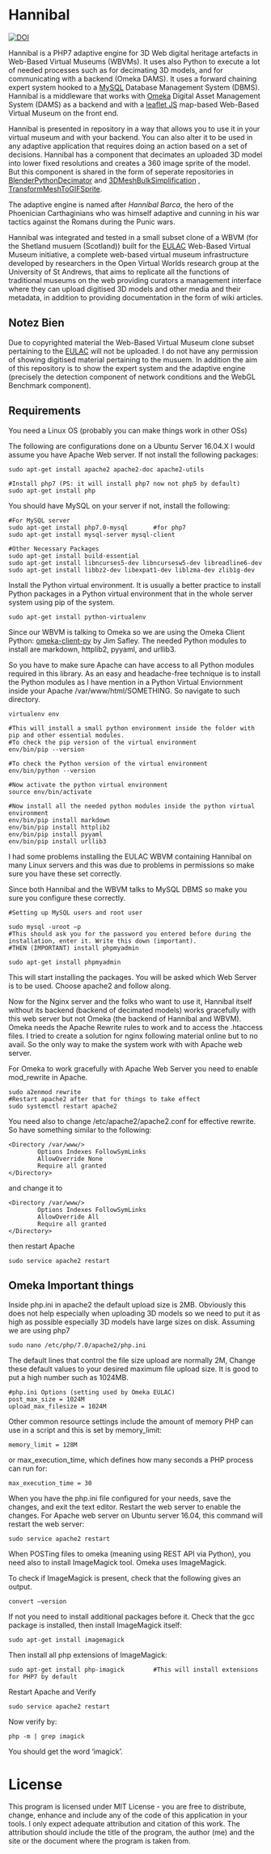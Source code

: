 # Hannibal
[![DOI](https://zenodo.org/badge/DOI/10.5281/zenodo.3476236.svg)](https://doi.org/10.5281/zenodo.3476236)

Hannibal is a PHP7 adaptive engine for 3D Web digital heritage artefacts in Web-Based Virtual Museums (WBVMs). It uses also Python to execute a lot of needed processes such as for decimating 3D models, and for communicating with a backend (Omeka DAMS). It uses a forward chaining expert system hooked to a <a href="https://www.mysql.com/" target="_blank">MySQL</a> Database Management System (DBMS). Hannibal is a middleware that works with [Omeka](https://omeka.org/ "Omeka DAMS") Digital Asset Management System (DAMS) as a backend and with a <a href="https://leafletjs.com/" target="_blank">leaflet JS</a> map-based Web-Based Virtual Museum on the front end. 

Hannibal is presented in repository in a way that allows you to use it in your virtual museum and with your backend. You can also alter it to be used in any adaptive application that requires doing an action based on a set of decisions. Hannibal has a component that decimates an uploaded 3D model into lower fixed resolutions and creates a 360 image sprite of the model. But this component is shared in the form of seperate repositories in [BlenderPythonDecimator](https://github.com/HusseinBakri/BlenderPythonDecimator) and [3DMeshBulkSimplification](https://github.com/HusseinBakri/3DMeshBulkSimplification) , [TransformMeshToGIFSprite](https://github.com/HusseinBakri/TransformMeshToGIFSprite).

The adaptive engine is named after _Hannibal Barca_, the hero of the Phoenician Carthaginians who was himself
adaptive and cunning in his war tactics against the Romans during the Punic wars.

Hannibal was integrated and tested in a small subset clone of a WBVM (for the Shetland musuem (Scotland)) built for the [EULAC](https://eu-lac.org/map/?page=europe) Web-Based Virtual Museum initiative, a complete web-based virtual museum infrastructure developed by researchers in the Open Virtual Worlds research group at the University of St Andrews, that aims to replicate all the functions of traditional museums on the web providing curators a management interface where they can upload digitised 3D models and other media and their metadata, in addition to providing documentation in the form of wiki articles.


## Notez Bien
Due to copyrighted material the Web-Based Virtual Museum clone subset pertaining to the [EULAC](https://eu-lac.org/map/?page=europe) will not be uploaded. I do not have any permission of showing digitised material pertaining to the musuem. In addition the aim of this repository is to show the expert system and the adaptive engine (precisely the detection component of network conditions and the WebGL Benchmark component).

## Requirements
You need a Linux OS (probably you can make things work in other OSs)

The following are configurations done on a Ubuntu Server 16.04.X
I would assume you have Apache Web server. If not install the following packages:
```
sudo apt-get install apache2 apache2-doc apache2-utils

#Install php7 (PS: it will install php7 now not php5 by default)
sudo apt-get install php

```
You should have MySQL on your server if not, install the following:
```
#For MySQL server
sudo apt-get install php7.0-mysql		#for php7
sudo apt-get install mysql-server mysql-client

#Other Necessary Packages
sudo apt-get install build-essential
sudo apt-get install libncurses5-dev libncursesw5-dev libreadline6-dev 
sudo apt-get install libbz2-dev libexpat1-dev liblzma-dev zlib1g-dev

```
Install the Python virtual environment. It is usually a better practice to install Python packages in a Python virtual environment that in the whole server system using pip of the system.

```
sudo apt-get install python-virtualenv
```

Since our WBVM is talking to Omeka so we are using the Omeka Client Python: [omeka-client-py](https://github.com/jimsafley/omeka-client-py) by Jim Safley. The needed Python modules to install are markdown, httplib2, pyyaml, and urllib3. 

So you have to make sure Apache can have access to all Python modules required in this library. As an easy and headache-free technique is to install the Python modules as I have mention in a Python Virtual Enviornment inside your Apache /var/www/html/SOMETHING. So navigate to such directory.

```
virtualenv env

#This will install a small python environment inside the folder with pip and other essential modules.
#To check the pip version of the virtual environment
env/bin/pip --version

#To check the Python version of the virtual environment
env/bin/python --version

#Now activate the python virtual environment
source env/bin/activate

#Now install all the needed python modules inside the python virtual environment
env/bin/pip install markdown
env/bin/pip install httplib2
env/bin/pip install pyyaml
env/bin/pip install urllib3

```
I had some problems installing the EULAC WBVM containing Hannibal on many Linux servers and this was due to problems in permissions so make sure you have these set correctly.

Since both Hannibal and the WBVM talks to MySQL DBMS so make you sure you configure these correctly.
```
#Setting up MySQL users and root user

sudo mysql -uroot –p
#This should ask you for the password you entered before during the installation, enter it. Write this down (important).
#THEN (IMPORTANT) install phpmyadmin

sudo apt-get install phpmyadmin

```
This will start installing the packages. You will be asked which Web Server is to be used. Choose apache2 and follow along. 

Now  for the Nginx server and the folks who want to use it, Hannibal itself without its backend (backend of decimated models) works gracefully with this web server but not Omeka (the backend of Hannibal and WBVM). Omeka needs the Apache Rewrite rules to work and to access the .htaccess files. I tried to create a solution for nginx following material online but to no avail. So the only way to make the system work with with Apache web server.

For Omeka to work gracefully with Apache Web Server you need to enable mod_rewrite in Apache.
```
sudo a2enmod rewrite
#Restart apache2 after that for things to take effect
sudo systemctl restart apache2    

```

You need also to change /etc/apache2/apache2.conf for effective rewrite. So have something similar to the following:

```
<Directory /var/www/>
        Options Indexes FollowSymLinks
        AllowOverride None
        Require all granted
</Directory>
```

and change it to
```
<Directory /var/www/>
        Options Indexes FollowSymLinks
        AllowOverride All
        Require all granted
</Directory>
```
then  restart Apache

```
sudo service apache2 restart
```

## Omeka Important things
Inside php.ini in apache2 the default upload size is 2MB. Obviously this does not help especially when uploading 3D models so we need to put it as high as possible especially 3D models have large sizes on disk. Assuming we are using php7
```
sudo nano /etc/php/7.0/apache2/php.ini

```
The default lines that control the file size upload are normally 2M, Change these default values to your desired maximum file upload size. It is good to put a high number such as 1024MB.
```
#php.ini Options (setting used by Omeka EULAC)
post_max_size = 1024M
upload_max_filesize = 1024M
```
Other common resource settings include the amount of memory PHP can use in a script and this is set by memory_limit:
```
memory_limit = 128M
```
or max_execution_time, which defines how many seconds a PHP process can run for:
```
max_execution_time = 30
```
When you have the php.ini file configured for your needs, save the changes, and exit the text editor. Restart the web server to enable the changes. For Apache web server on Ubuntu server 16.04, this command will restart the web server:
```
sudo service apache2 restart
```

When POSTing files to omeka (meaning using REST API via Python), you need also to install ImageMagick tool. Omeka uses ImageMagick.

To check if ImageMagick is present, check that the following gives an output.
```
convert –version
```
If not you need to install additional packages before it. Check that the gcc package is installed, then install ImageMagick itself:
```
sudo apt-get install imagemagick
```
Then install all php extensions of ImageMagick:
```
sudo apt-get install php-imagick		#This will install extensions for PHP7 by default
```
Restart Apache and Verify
```
sudo service apache2 restart
```
Now verify by:
```
php -m | grep imagick
```
You should get the word ‘imagick’.

# License
This program is licensed under MIT License - you are free to distribute, change, enhance and include any of the code of this application in your tools. I only expect adequate attribution and citation of this work. The attribution should include the title of the program, the author (me) and the site or the document where the program is taken from.
